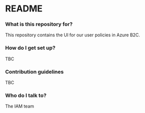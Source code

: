 # README #

### What is this repository for? ###

This repository contains the UI for our user policies in Azure B2C.

### How do I get set up? ###

TBC

### Contribution guidelines ###

TBC

### Who do I talk to? ###

The IAM team
